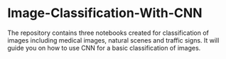 # Image-Classification-With-CNN
The repository contains three notebooks created for classification of images including medical images, natural scenes and traffic signs. It will guide you on how to use CNN for a basic classification of images.
